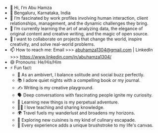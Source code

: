 - 👋 Hi, I’m Abu Hamza
- 📍 Bengaluru, Karnataka, India
- 👀 I’m fascinated by work profiles involving human interaction, client relationships, management, and the dynamic challenges they bring.
- 🌱 I’m currently learning the art of analyzing data, the elegance of original content and creative writing, and the magic of open source.
- 💞️ I want to collaborate on projects that change the world, inspire creativity, and solve real-world problems.
- 📫 How to reach me:  Email >>> abuhamza1304@gmail.com   |  LinkedIn >>> https://www.linkedin.com/in/abuhamza1304/
- 😄 Pronouns: He/His/Him
- ⚡ Fun fact:
  - 🌟 As an ambivert, I balance solitude and social buzz perfectly.
  - 📚 I adore quiet nights with a compelling book or my journal.
  - ✍️ Writing is my creative playground.
  - 🗣️ Deep conversations with fascinating people ignite my curiosity.
  - 📖 Learning new things is my perpetual adventure.
  - 🧑‍🏫 I love teaching and sharing knowledge.
  - 🌍 Travel fuels my wanderlust and broadens my horizons.
  - 🍲 Exploring new cuisines is my kind of culinary escapade.
  - 🎨 Every experience adds a unique brushstroke to my life's canvas.

<!---
AbuHamza-1304/AbuHamza-1304 is a ✨ special ✨ repository because its `README.md` (this file) appears on your GitHub profile.
You can click the Preview link to take a look at your changes.
--->
